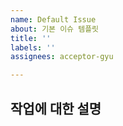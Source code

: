 ```yaml
---
name: Default Issue
about: 기본 이슈 템플릿
title: ''
labels: ''
assignees: acceptor-gyu

---
```


## 작업에 대한 설명
